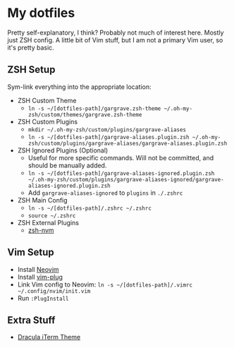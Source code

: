 # My dotfiles

Pretty self-explanatory, I think? Probably not much of interest here. Mostly just ZSH config. A little bit of Vim stuff, but I am not a primary Vim user, so it's pretty basic.

## ZSH Setup

Sym-link everything into the appropriate location:

- ZSH Custom Theme
  - `ln -s ~/[dotfiles-path]/gargrave.zsh-theme ~/.oh-my-zsh/custom/themes/gargrave.zsh-theme`
- ZSH Custom Plugins
  - `mkdir ~/.oh-my-zsh/custom/plugins/gargrave-aliases`
  - `ln -s ~/[dotfiles-path]/gargrave-aliases.plugin.zsh ~/.oh-my-zsh/custom/plugins/gargrave-aliases/gargrave-aliases.plugin.zsh`
- ZSH Ignored Plugins (Optional)
  - Useful for more specific commands. Will not be committed, and should be manually added.
  - `ln -s ~/[dotfiles-path]/gargrave-aliases-ignored.plugin.zsh ~/.oh-my-zsh/custom/plugins/gargrave-aliases-ignored/gargrave-aliases-ignored.plugin.zsh`
  - Add `gargrave-aliases-ignored` to `plugins` in `./.zshrc`
- ZSH Main Config
  - `ln -s ~/[dotfiles-path]/.zshrc ~/.zshrc`
  - `source ~/.zshrc`
- ZSH External Plugins
  - [zsh-nvm](https://github.com/lukechilds/zsh-nvm#as-an-oh-my-zsh-custom-plugin)

## Vim Setup

- Install [Neovim](https://github.com/neovim/neovim/wiki/Installing-Neovim)
- Install [vim-plug](https://github.com/junegunn/vim-plug)
- Link Vim config to Neovim: `ln -s ~/[dotfiles-path]/.vimrc ~/.config/nvim/init.vim`
- Run `:PlugInstall`

## Extra Stuff

- [Dracula iTerm Theme](https://github.com/dracula/iterm)
